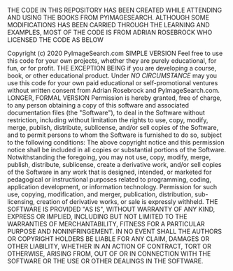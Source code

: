 
THE CODE IN THIS REPOSITORY HAS BEEN CREATED WHILE ATTENDING AND USING
THE BOOKS FROM PYIMAGESEARCH. ALTHOUGH SOME MODIFICATIONS HAS BEEN CARRIED
THROUGH THE LEARNING AND EXAMPLES, MOST OF THE CODE IS FROM ADRIAN ROSEBROCK
WHO LICENSED THE CODE AS BELOW

Copyright (c) 2020 PyImageSearch.com
SIMPLE VERSION
Feel free to use this code for your own projects, whether they are
purely educational, for fun, or for profit. THE EXCEPTION BEING if
you are developing a course, book, or other educational product.
Under *NO CIRCUMSTANCE* may you use this code for your own paid
educational or self-promotional ventures without written consent
from Adrian Rosebrock and PyImageSearch.com.
LONGER, FORMAL VERSION
Permission is hereby granted, free of charge, to any person obtaining
a copy of this software and associated documentation files
(the "Software"), to deal in the Software without restriction,
including without limitation the rights to use, copy, modify, merge,
publish, distribute, sublicense, and/or sell copies of the Software,
and to permit persons to whom the Software is furnished to do so,
subject to the following conditions:
The above copyright notice and this permission notice shall be
included in all copies or substantial portions of the Software.
Notwithstanding the foregoing, you may not use, copy, modify, merge,
publish, distribute, sublicense, create a derivative work, and/or
sell copies of the Software in any work that is designed, intended,
or marketed for pedagogical or instructional purposes related to
programming, coding, application development, or information
technology. Permission for such use, copying, modification, and
merger, publication, distribution, sub-licensing, creation of
derivative works, or sale is expressly withheld.
THE SOFTWARE IS PROVIDED "AS IS", WITHOUT WARRANTY OF ANY KIND,
EXPRESS OR IMPLIED, INCLUDING BUT NOT LIMITED TO THE WARRANTIES
OF MERCHANTABILITY, FITNESS FOR A PARTICULAR PURPOSE AND
NONINFRINGEMENT. IN NO EVENT SHALL THE AUTHORS OR COPYRIGHT HOLDERS
BE LIABLE FOR ANY CLAIM, DAMAGES OR OTHER LIABILITY, WHETHER IN AN
ACTION OF CONTRACT, TORT OR OTHERWISE, ARISING FROM, OUT OF OR IN
CONNECTION WITH THE SOFTWARE OR THE USE OR OTHER DEALINGS IN THE
SOFTWARE.
